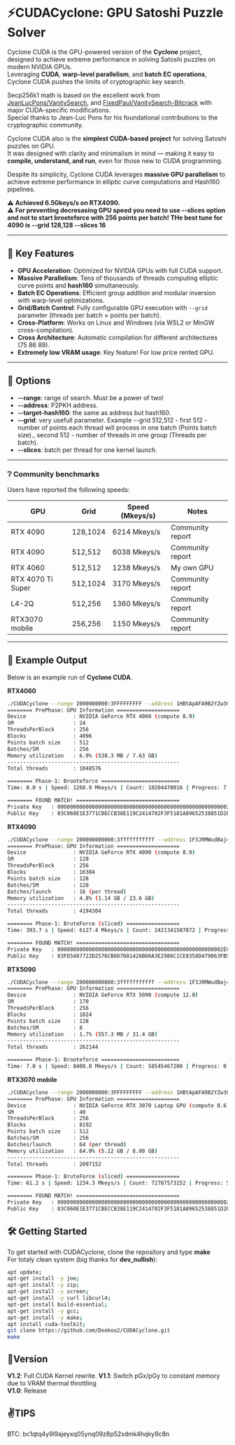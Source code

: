 # ⚡CUDACyclone: GPU Satoshi Puzzle Solver

Cyclone CUDA is the GPU-powered version of the **Cyclone** project, designed to achieve extreme performance in solving Satoshi puzzles on modern NVIDIA GPUs.  
Leveraging **CUDA**, **warp-level parallelism**, and **batch EC operations**, Cyclone CUDA pushes the limits of cryptographic key search.

Secp256k1 math is based on the excellent work from [JeanLucPons/VanitySearch](https://github.com/JeanLucPons/VanitySearch), and [FixedPaul/VanitySearch-Bitcrack](https://github.com/FixedPaul) with major CUDA-specific modifications.  
Special thanks to Jean-Luc Pons for his foundational contributions to the cryptographic community.

Cyclone CUDA also is the **simplest CUDA-based project** for solving Satoshi puzzles on GPU.  
It was designed with clarity and minimalism in mind — making it easy to **compile, understand, and run**, even for those new to CUDA programming.  

Despite its simplicity, Cyclone CUDA leverages **massive GPU parallelism** to achieve extreme performance in elliptic curve computations and Hash160 pipelines. 

⚠️ **Achieved 6.5Gkeys/s on RTX4090.**  
⚠️ **For preventing decresasing GPU speed you need to use --slices option and not to start brooteforce with 256 points per batch! THe best tune for 4090 is --grid 128,128 --slices 16**

---

## 🚀 Key Features

- **GPU Acceleration**: Optimized for NVIDIA GPUs with full CUDA support.
- **Massive Parallelism**: Tens of thousands of threads computing elliptic curve points and **hash160** simultaneously.
- **Batch EC Operations**: Efficient group addition and modular inversion with warp-level optimizations.
- **Grid/Batch Control**: Fully configurable GPU execution with `--grid` parameter (threads per batch × points per batch).
- **Cross-Platform**: Works on Linux and Windows (via WSL2 or MinGW cross-compilation).
- **Cross Architecture**: Automatic compilation for different architectures (75 86 89).
- **Extremely low VRAM usage**: Key feature! For low price rented GPU.
---

## 🚀 Options
- **--range**: range of search. Must be a power of two!
- **--address**: P2PKH address.
- **--target-hash160**: the same as address but hash160.
- **--grid**: very usefull parameter. Example --grid 512,512 - first 512 - number of points each thread will process in one batch (Points batch size)., second 512 - number of threads in one group (Threads per batch).
- **--slices**: batch per thread for one kernel launch.

---

### ❔ Community benchmarks

Users have reported the following speeds:

| GPU               | Grid      | Speed (Mkeys/s) | Notes                  |
|-------------------|-----------|-----------------|------------------------|
| RTX 4090          | 128,1024  | 6214 Mkeys/s    | Community report       |
| RTX 4090          | 512,512   | 6038 Mkeys/s    | Community report       |
| RTX 4060          | 512,512   | 1238 Mkeys/s    | My own GPU             |
| RTX 4070 Ti Super | 512,1024  | 3170 Mkeys/s    | Community report       |
| L4-2Q             | 512,256   | 1360 Mkeys/s    | Community report       |
| RTX3070 mobile    | 256,256   | 1150 Mkeys/s    | Community report       |

---

## 🔷 Example Output

Below is an example run of **Cyclone CUDA**.  

**RTX4060**

```bash
./CUDACyclone --range 2000000000:3FFFFFFFFF --address 1HBtApAFA9B2YZw3G2YKSMCtb3dVnjuNe2 --grid 512,256
======== PrePhase: GPU Information ====================
Device               : NVIDIA GeForce RTX 4060 (compute 8.9)
SM                   : 24
ThreadsPerBlock      : 256
Blocks               : 4096
Points batch size    : 512
Batches/SM           : 256
Memory utilization   : 6.9% (538.3 MB / 7.63 GB)
------------------------------------------------------- 
Total threads        : 1048576

======== Phase-1: Brooteforce =========================
Time: 8.0 s | Speed: 1268.9 Mkeys/s | Count: 10204470016 | Progress: 7.42 %

======== FOUND MATCH! =================================
Private Key   : 00000000000000000000000000000000000000000000000000000022382FACD0
Public Key    : 03C060E1E3771CBECCB38E119C2414702F3F5181A89652538851D2E3886BDD70C6
```

**RTX4090**
```bash
./CUDACyclone --range 200000000000:3fffffffffff --address 1F3JRMWudBaj48EhwcHDdpeuy2jwACNxjP --grid 128,128 --slices 16
======== PrePhase: GPU Information ====================
Device               : NVIDIA GeForce RTX 4090 (compute 8.9)
SM                   : 128
ThreadsPerBlock      : 256
Blocks               : 16384
Points batch size    : 128
Batches/SM           : 128
Batches/launch       : 16 (per thread)
Memory utilization   : 4.8% (1.14 GB / 23.6 GB)
-------------------------------------------------------
Total threads        : 4194304

======== Phase-1: BruteForce (sliced) =================
Time: 393.7 s | Speed: 6127.4 Mkeys/s | Count: 2421341587872 | Progress: 6.88 %

======== FOUND MATCH! =================================
Private Key   : 00000000000000000000000000000000000000000000000000002EC18388D544
Public Key    : 03FD5487722D2576CB6D7081426B66A3E2986C1CE8358D479063FB5F2BB6DD5849
```
**RTX5090**
```bash
./CUDACyclone --range 200000000000:3fffffffffff --address 1F3JRMWudBaj48EhwcHDdpeuy2jwACNxjP —-grid 128,256
======== PrePhase: GPU Information ====================
Device               : NVIDIA GeForce RTX 5090 (compute 12.0)
SM                   : 170
ThreadsPerBlock      : 256
Blocks               : 1024
Points batch size    : 128
Batches/SM           : 8
Memory utilization   : 1.7% (557.3 MB / 31.4 GB)
------------------------------------------------------- 
Total threads        : 262144

======== Phase-1: Brooteforce =========================
Time: 7.0 s | Speed: 8408.0 Mkeys/s | Count: 58545467200 | Progress: 0.17 %

```
**RTX3070 mobile**
```bash
./CUDACyclone --range 2000000000:3FFFFFFFFF --address 1HBtApAFA9B2YZw3G2YKSMCtb3dVnjuNe2 --grid 512,256
======== PrePhase: GPU Information ====================
Device               : NVIDIA GeForce RTX 3070 Laptop GPU (compute 8.6)
SM                   : 40
ThreadsPerBlock      : 256
Blocks               : 8192
Points batch size    : 512
Batches/SM           : 256
Batches/launch       : 64 (per thread)
Memory utilization   : 64.0% (5.12 GB / 8.00 GB)
-------------------------------------------------------
Total threads        : 2097152

======== Phase-1: BruteForce (sliced) =================
Time: 61.2 s | Speed: 1234.3 Mkeys/s | Count: 72707573152 | Progress: 52.90 %

======== FOUND MATCH! =================================
Private Key   : 00000000000000000000000000000000000000000000000000000022382FACD0
Public Key    : 03C060E1E3771CBECCB38E119C2414702F3F5181A89652538851D2E3886BDD70C6
```
## 🛠️ Getting Started
To get started with CUDACyclone, clone the repository and type **make**  
For totaly clean system (big thanks for **dev_nullish**):
```bash
apt update;
apt-get install -y joe;
apt-get install -y zip;
apt-get install -y screen;
apt-get install -y curl libcurl4;
apt-get install build-essential;
apt-get install -y gcc;
apt-get install -y make;
apt install cuda-toolkit;
git clone https://github.com/Dookoo2/CUDACyclone.git
make
```
## 🚧**Version**
**V1.2**: Full CUDA Kernel rewrite.
**V1.1**: Switch pGx/pGy to constant memory due to VRAM thermal throttling  
**V1.0**: Release



## ✌️**TIPS**
BTC: bc1qtq4y9l9ajeyxq05ynq09z8p52xdmk4hqky9c8n
